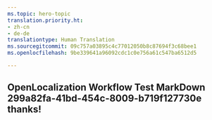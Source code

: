 ```yaml
---
ms.topic: hero-topic
translation.priority.ht:
- zh-cn
- de-de
translationtype: Human Translation
ms.sourcegitcommit: 09c757a03895c4c77012050b8c87694f3c68bee1
ms.openlocfilehash: 9be339641a96092cdc1c0e756a61c547ba6512d5

---
```

## OpenLocalization Workflow Test MarkDown 299a82fa-41bd-454c-8009-b719f127730e thanks!



<!--HONumber=Aug16_HO3-->


